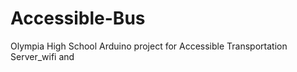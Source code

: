 # Accessible-Bus
Olympia High School Arduino project for Accessible Transportation
Server_wifi and 
